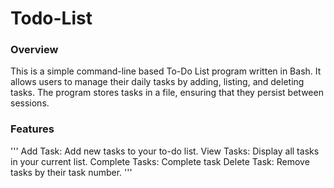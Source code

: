 # Todo-List

### Overview
This is a simple command-line based To-Do List program written in Bash. It allows users to manage their daily tasks by adding, listing, and deleting tasks. The program stores tasks in a file, ensuring that they persist between sessions.

### Features
'''
Add Task: Add new tasks to your to-do list.
View Tasks: Display all tasks in your current list.
Complete Tasks: Complete task
Delete Task: Remove tasks by their task number.
'''

